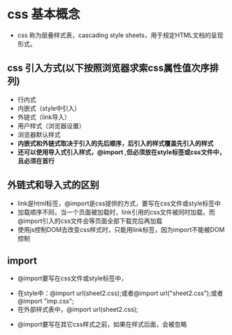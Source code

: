 # css 基本概念
* css 称为层叠样式表，cascading style sheets，用于规定HTML文档的呈现形式。

## css 引入方式(以下按照浏览器求索css属性值次序排列)
* 行内式
* 内嵌式（style中引入）
* 外链式（link导入）
* 用户样式（浏览器设置）
* 浏览器默认样式
* **内嵌式和外链式取决于引入的先后顺序，后引入的样式覆盖先引入的样式**
* **还可以使用导入式引入样式，@import ,但必须放在style标签或css文件中，且必须在首行**

## 外链式和导入式的区别
* link是html标签，@import是css提供的方式，要写在css文件或style标签中
* 加载顺序不同，当一个页面被加载时，link引用的css文件被同时加载，而@import引入的css文件会等页面全部下载完后再加载
* 使用js控制DOM去改变css样式时，只能用link标签，因为import不能被DOM控制

## import
* @import要写在css文件或style标签中，
 - 在style中：@import url(sheet2.css);或者@import url("sheet2.css");或者 @import "imp.css";
 - 在外部样式表中，@import url(sheet2.css);

* @import要写在其它css样式之前，如果在样式后面，会被忽略